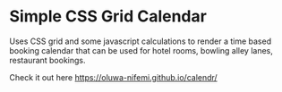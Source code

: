 # Simple CSS Grid Calendar

Uses CSS grid and some javascript calculations to render a time based booking calendar that can be used for hotel rooms, bowling alley lanes, restaurant bookings. 

Check it out here https://oluwa-nifemi.github.io/calendr/
